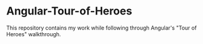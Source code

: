 # Angular-Tour-of-Heroes

This repository contains my work while following through Angular's "Tour of Heroes" walkthrough.